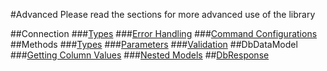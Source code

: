 ﻿#Advanced
Please read the sections for more advanced use of the library 

##Connection
###[Types](Connection/Types.md)
###[Error Handling](Connection/ErrorHandling.md)
###[Command Configurations](Connection/IdBCommandConfig.md)
##Methods
###[Types](Methods/Types.md)
###[Parameters](Methods/Parameters.md)
###[Validation](Methods/Validation.md)
##DbDataModel
###[Getting Column Values](DbDataModel/GettingColumnValues.md)
###[Nested Models](DbDataModel/NestedModels.md)
##[DbResponse](DbResponse.md)